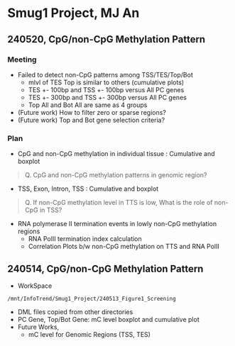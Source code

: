 # Smug1 Project, MJ An



## 240520, CpG/non-CpG Methylation Pattern

### Meeting

- Failed to detect non-CpG patterns among TSS/TES/Top/Bot
  - mlvl of TES Top is similar to others (cumulative plots)
  - TES +- 100bp and TSS +- 100bp versus All PC genes
  - TES +- 300bp and TSS +- 300bp versus All PC genes
  - Top All and Bot All are same as 4 groups
- (Future work) How to filter zero or sparse regions?
- (Future work) Top and Bot gene selection criteria?

### Plan

* CpG and non-CpG methylation in individual tissue : Cumulative and boxplot

> Q. CpG and non-CpG methylation patterns in genomic region?

* TSS, Exon, Intron, TSS : Cumulative and boxplot

> Q. If non-CpG methylation level in TTS is low, What is the role of non-CpG in TSS?

* RNA polymerase II termination events in lowly non-CpG methylation regions
  * RNA PolII termination index calculation
  * Correlation Plots b/w non-CpG methylation on TTS and RNA PolII

## 240514, CpG/non-CpG Methylation Pattern

* WorkSpace

```
/mnt/InfoTrend/Smug1_Project/240513_Figure1_Screening
```

* DML files copied from other directories
* PC Gene, Top/Bot Gene: mC level boxplot and cumulative plot
* Future Works,
  * mC level for Genomic Regions (TSS, TES)
